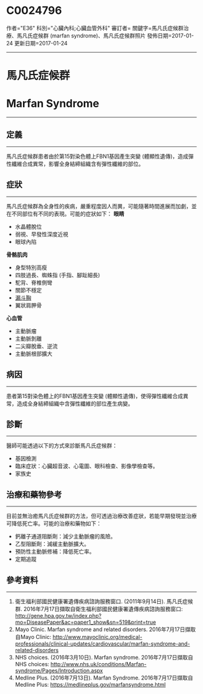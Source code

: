 # C0024796
作者="E36"
科別="心臟內科;心臟血管外科"
審訂者=
關鍵字=馬凡氏症候群治療、馬凡氏症候群 (marfan syndrome)、馬凡氏症候群照片
發佈日期=2017-01-24
更新日期=2017-01-24

----------
# 馬凡氏症候群
# Marfan Syndrome
----------
## 定義
----------

馬凡氏症候群患者由於第15對染色體上FBN1基因產生突變 (體顯性遺傳)，造成彈性纖維合成異常，影響全身結締組織含有彈性纖維的部位。 

## 症狀
----------

馬凡氏症候群為全身性的疾病，嚴重程度因人而異，可能隨著時間進展而加劇，並在不同部位有不同的表現。可能的症狀如下：
**眼睛**

- 水晶體脫位
- 弱視、早發性深度近視
- 眼球內陷 

**骨骼肌肉**

- 身型特別高瘦
- 四肢過長、蜘蛛指 (手指、腳趾細長)
- 駝背、脊椎側彎
- 關節不穩定
- [漏斗胸](C2051831)
- 翼狀肩胛骨

**心血管**

- 主動脈瘤
- 主動脈剝離
- 二尖瓣脫垂、逆流
- 主動脈根部擴大 
## 病因
----------

患者第15對染色體上的FBN1基因產生突變 (體顯性遺傳)，使得彈性纖維合成異常，造成全身結締組織中含彈性纖維的部位產生病變。 

## 診斷
----------

醫師可能透過以下的方式來診斷馬凡氏症候群：

- 基因檢測
- 臨床症狀：心臟超音波、心電圖、眼科檢查、影像學檢查等。
- 家族史 
## 治療和藥物參考
----------

目前並無治癒馬凡氏症候群的方法，但可透過治療改善症狀，若能早期發現並治療可降低死亡率。可能的治療和藥物如下：

- 鈣離子通道阻斷劑：減少主動脈瘤的風險。
- 乙型阻斷劑：減緩主動脈擴大。
- 預防性主動脈修補：降低死亡率。
- 定期追蹤 
## 參考資料
----------
1. 衛生福利部國民健康署遺傳疾病諮詢服務窗口. (2011年9月14日). 馬凡氏症候群. 2016年7月17日擷取自衛生福利部國民健康署遺傳疾病諮詢服務窗口:
  http://gene.hpa.gov.tw/index.php?mo=DiseasePaper&ac=paper1_show&sn=519&print=true
2. Mayo Clinic. Marfan syndrome and related disorders. 2016年7月17日擷取自Mayo Clinic:
  http://www.mayoclinic.org/medical-professionals/clinical-updates/cardiovascular/marfan-syndrome-and-related-disorders
3. NHS choices. (2016年3月10日). Marfan syndrome. 2016年7月17日擷取自NHS choices:
  http://www.nhs.uk/conditions/Marfan-syndrome/Pages/Introduction.aspx
4. Medline Plus. (2016年7月13日). Marfan Syndrome. 2016年7月17日擷取自Medline Plus:
  https://medlineplus.gov/marfansyndrome.html

